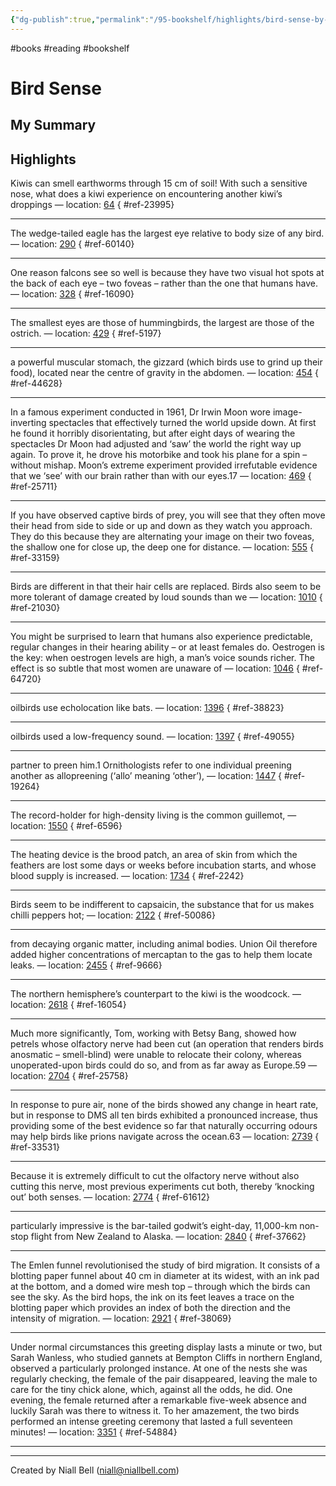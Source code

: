 ```yaml
---
{"dg-publish":true,"permalink":"/95-bookshelf/highlights/bird-sense-by-tim-birkhead/","hide":true,"noteIcon":"","created":"2024-12-11T14:00:11.543+00:00","updated":"2024-12-11T16:12:51.880+00:00"}
---
```


#books #reading #bookshelf

# Bird Sense
## My Summary


## Highlights

Kiwis can smell earthworms through 15 cm of soil! With such a sensitive nose, what does a kiwi experience on encountering another kiwi’s droppings — location: [64]()
{ #ref-23995}


---
The wedge-tailed eagle has the largest eye relative to body size of any bird. — location: [290]()
{ #ref-60140}


---
One reason falcons see so well is because they have two visual hot spots at the back of each eye – two foveas – rather than the one that humans have. — location: [328]()
{ #ref-16090}


---
The smallest eyes are those of hummingbirds, the largest are those of the ostrich. — location: [429]()
{ #ref-5197}


---
a powerful muscular stomach, the gizzard (which birds use to grind up their food), located near the centre of gravity in the abdomen. — location: [454]()
{ #ref-44628}


---
In a famous experiment conducted in 1961, Dr Irwin Moon wore image-inverting spectacles that effectively turned the world upside down. At first he found it horribly disorientating, but after eight days of wearing the spectacles Dr Moon had adjusted and ‘saw’ the world the right way up again. To prove it, he drove his motorbike and took his plane for a spin – without mishap. Moon’s extreme experiment provided irrefutable evidence that we ‘see’ with our brain rather than with our eyes.17 — location: [469]()
{ #ref-25711}


---
If you have observed captive birds of prey, you will see that they often move their head from side to side or up and down as they watch you approach. They do this because they are alternating your image on their two foveas, the shallow one for close up, the deep one for distance. — location: [555]()
{ #ref-33159}


---
Birds are different in that their hair cells are replaced. Birds also seem to be more tolerant of damage created by loud sounds than we — location: [1010]()
{ #ref-21030}


---
You might be surprised to learn that humans also experience predictable, regular changes in their hearing ability – or at least females do. Oestrogen is the key: when oestrogen levels are high, a man’s voice sounds richer. The effect is so subtle that most women are unaware of — location: [1046]()
{ #ref-64720}


---
oilbirds use echolocation like bats. — location: [1396]()
{ #ref-38823}


---
oilbirds used a low-frequency sound. — location: [1397]()
{ #ref-49055}


---
partner to preen him.1 Ornithologists refer to one individual preening another as allopreening (‘allo’ meaning ‘other’), — location: [1447]()
{ #ref-19264}


---
The record-holder for high-density living is the common guillemot, — location: [1550]()
{ #ref-6596}


---
The heating device is the brood patch, an area of skin from which the feathers are lost some days or weeks before incubation starts, and whose blood supply is increased. — location: [1734]()
{ #ref-2242}


---
Birds seem to be indifferent to capsaicin, the substance that for us makes chilli peppers hot; — location: [2122]()
{ #ref-50086}


---
from decaying organic matter, including animal bodies. Union Oil therefore added higher concentrations of mercaptan to the gas to help them locate leaks. — location: [2455]()
{ #ref-9666}


---
The northern hemisphere’s counterpart to the kiwi is the woodcock. — location: [2618]()
{ #ref-16054}


---
Much more significantly, Tom, working with Betsy Bang, showed how petrels whose olfactory nerve had been cut (an operation that renders birds anosmatic – smell-blind) were unable to relocate their colony, whereas unoperated-upon birds could do so, and from as far away as Europe.59 — location: [2704]()
{ #ref-25758}


---
In response to pure air, none of the birds showed any change in heart rate, but in response to DMS all ten birds exhibited a pronounced increase, thus providing some of the best evidence so far that naturally occurring odours may help birds like prions navigate across the ocean.63 — location: [2739]()
{ #ref-33531}


---
Because it is extremely difficult to cut the olfactory nerve without also cutting this nerve, most previous experiments cut both, thereby ‘knocking out’ both senses. — location: [2774]()
{ #ref-61612}


---
particularly impressive is the bar-tailed godwit’s eight-day, 11,000-km non-stop flight from New Zealand to Alaska. — location: [2840]()
{ #ref-37662}


---
The Emlen funnel revolutionised the study of bird migration. It consists of a blotting paper funnel about 40 cm in diameter at its widest, with an ink pad at the bottom, and a domed wire mesh top – through which the birds can see the sky. As the bird hops, the ink on its feet leaves a trace on the blotting paper which provides an index of both the direction and the intensity of migration. — location: [2921]()
{ #ref-38069}


---
Under normal circumstances this greeting display lasts a minute or two, but Sarah Wanless, who studied gannets at Bempton Cliffs in northern England, observed a particularly prolonged instance. At one of the nests she was regularly checking, the female of the pair disappeared, leaving the male to care for the tiny chick alone, which, against all the odds, he did. One evening, the female returned after a remarkable five-week absence and luckily Sarah was there to witness it. To her amazement, the two birds performed an intense greeting ceremony that lasted a full seventeen minutes! — location: [3351]()
{ #ref-54884}


---


---
Created by Niall Bell (niall@niallbell.com)
